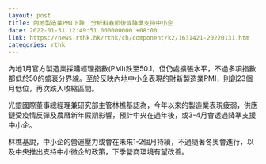 ```yaml
---
layout: post
title: 內地製造業PMI下跌　分析料春節後或降準支持中小企
date: 2022-01-31 12:49:51.000000000 +08:00
link: https://news.rthk.hk/rthk/ch/component/k2/1631421-20220131.htm
categories: rthk
---
```


內地1月官方製造業採購經理指數(PMI)跌至50.1，但仍處擴張水平，不過多項指數都低於50的盛衰分界線。至於反映內地中小企表現的財新製造業PMI，則創23個月低位，再次跌入收縮區間。

光銀國際董事總經理兼研究部主管林樵基認為，今年以來的製造業表現疲弱，供應鏈受疫情反彈及農曆新年假期影響，預計中央在過年後，或3-4月會透過降準支援中小企。

林樵基說，中小企的營運壓力或會在未來1-2個月持續，不過隨著冬奧會進行，以及中央推出支持中小微企的政策，下季營商環境有望改善。
